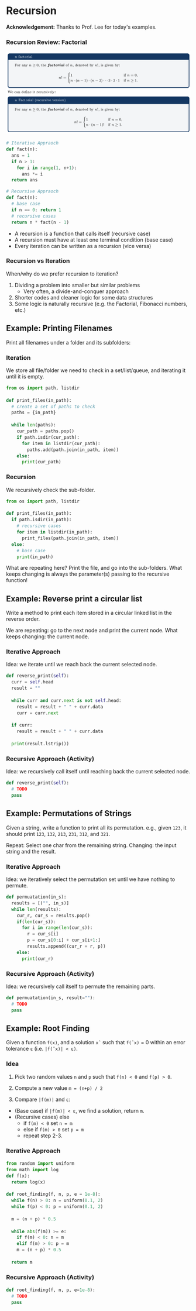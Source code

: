 # Recursion

**Acknowledgement:** Thanks to Prof. Lee for today's examples.

### Recursion Review: Factorial
![](images/factorial.png)
```python
# Iterative Appraoch
def fact(n):
  ans = 1
  if n > 1:
    for i in range(1, n+1):
      ans *= i
  return ans
```
```python
# Recursive Appraoch
def fact(n):
  # base case
  if n == 0: return 1
  # recursive cases
  return n * fact(n - 1)
```
- A recursion is a function that calls itself (recursive case)
- A recursion must have at least one terminal condition (base case)
- Every iteration can be written as a recursion (vice versa)

### Recursion vs Iteration
When/why do we prefer recursion to iteration?
  1. Dividing a problem into smaller but similar problems
      - Very often, a divide-and-conquer approach
  2. Shorter codes and cleaner logic for some data structures
  3. Some logic is naturally recursive (e.g. the Factorial, Fibonacci numbers, etc.)

## Example: Printing Filenames

Print all filenames under a folder and its subfolders:

### Iteration
We store all file/folder we need to check in a set/list/queue, and iterating it until it is empty.

```python
from os import path, listdir

def print_files(in_path):
  # create a set of paths to check
  paths = {in_path}

  while len(paths):
    cur_path = paths.pop()
    if path.isdir(cur_path):
      for item in listdir(cur_path):
        paths.add(path.join(in_path, item))
    else:
      print(cur_path)
```

### Recursion
We recursively check the sub-folder.

```python
from os import path, listdir

def print_files(in_path):
  if path.isdir(in_path):
    # recursive cases
    for item in listdir(in_path):
      print_files(path.join(in_path, item))
  else:
    # base case
    print(in_path)
```

What are repeating here? Print the file, and go into the sub-folders. What keeps changing is always the
parameter(s) passing to the recursive function!

## Example: Reverse print a circular list
Write a method to print each item stored in a circular linked list in the reverse
order.

We are repeating: go to the next node and print the current node. What keeps changing: the current node.

### Iterative Approach
Idea: we iterate until we reach back the current selected node.

```python
def reverse_print(self):
  curr = self.head
  result = ""

  while curr and curr.next is not self.head:
    result = result + " " + curr.data
    curr = curr.next

  if curr:
    result = result + " " + curr.data

  print(result.lstrip())
```

### Recursive Approach (Activity)
Idea: we recursively call itself until reaching back the current selected node.

```python
def reverse_print(self):
  # TODO
  pass
```

## Example: Permutations of Strings

Given a string, write a function to print all its permutation. e.g., given `123`, it should print `123`, `132`,
`213`, `231`, `312`, and `321`.

Repeat: Select one char from the remaining string. Changing: the input string and the result.

### Iterative Approach
Idea: we iteratively select the permutation set until we have nothing to permute.

```python
def permuatation(in_s):
  results = [("", in_s)]
  while len(results):
    cur_r, cur_s = results.pop()
    if(len(cur_s)):
      for i in range(len(cur_s)):
        r = cur_s[i]
        p = cur_s[0:i] + cur_s[i+1:]
        results.append((cur_r + r, p))
    else:
      print(cur_r)
```

### Recursive Approach (Activity)
Idea: we recursively call itself to permute the remaining parts.

```python
def permuatation(in_s, result=""):
  # TODO
  pass
```

## Example: Root Finding

Given a function `f(x)`, and a solution `xˆ` such that `f(ˆx)` = 0 within an error
tolerance `ε` (i.e. `|f(ˆx)| < ε)`.

### Idea
1. Pick two random values `n` and `p` such that
`f(n) < 0` and `f(p) > 0`.
2. Compute a new value `m = (n+p) / 2`

3. Compare `|f(m)|` and `ε`:
  - (Base case) if `|f(m)| < ε`, we find a solution, return `m`.
  - (Recursive cases) else
    - if `f(m) < 0` set `n = m`
    - else if `f(m) > 0` set `p = m`
    - repeat step 2-3.

### Iterative Approach
```python
from random import uniform
from math import log
def f(x):
  return log(x)

def root_finding(f, n, p, e = 1e-8):
  while f(n) > 0: n = uniform(0.1, 2)
  while f(p) < 0: p = uniform(0.1, 2)

  m = (n + p) * 0.5

  while abs(f(m)) >= e:
    if f(m) < 0: n = m
    elif f(m) > 0: p = m
    m = (n + p) * 0.5

  return m
```

### Recursive Approach (Activity)
```python
def root_finding(f, n, p, e=1e-8):
  # TODO
  pass
```
